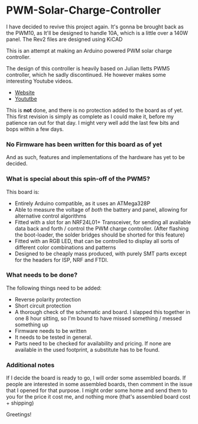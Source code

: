 # PWM-Solar-Charge-Controller

I have decided to revive this project again. It's gonna be brought back as the PWM10, as It'll be designed to handle 10A, which is a little over a 140W panel.
The Rev2 files are designed using KiCAD

This is an attempt at making an Arduino powered PWM solar charge controller.

The design of this controller is heavily based on Julian Iletts PWM5 controller, which he sadly discontinued.
He however makes some interesting Youtube videos.

  * [Website](http://256.co.uk)
  * [Yoututbe](https://www.youtube.com/user/julius256)

This is **not** done, and there is no protection added to the board as of yet.
This first revision is simply as complete as I could make it, before my patience ran out for that day.
I might very well add the last few bits and bops within a few days.

### No Firmware has been written for this board as of yet
And as such, features and implementations of the hardware has yet to be decided.

### What is special about this spin-off of the PWM5?
This board is:
  * Entirely Arduino compatible, as it uses an ATMega328P
  * Able to measure the voltage of *both* the battery and panel, allowing for alternative control algorithms
  * Fitted with a slot for an NRF24L01+ Transceiver, for sending all available data back and forth / control the PWM charge controller. (After flashing the boot-loader, the solder bridges should be shorted for this feature)
  * Fitted with an RGB LED, that can be controlled to display all sorts of different color combinations and patterns
  * Designed to be cheaply mass produced, with purely SMT parts except for the headers for ISP, NRF and FTDI.

### What needs to be done?
The following things need to be added:
  * Reverse polarity protection
  * Short circuit protection
  * A thorough check of the schematic and board. I slapped this together in one 8 hour sitting, so I'm bound to have missed something / messed something up
  * Firmware needs to be written
  * It needs to be tested in general.
  * Parts need to be checked for availability and pricing. If none are available in the used footprint, a substitute has to be found.


### Additional notes
If I decide the board is ready to go, I will order some assembled boards. If people are interested in some assembled boards, then comment in the issue that I opened for that purpose. I might order some home and send them to you for the price it cost me, and nothing more (that's assembled board cost + shipping)


Greetings!

